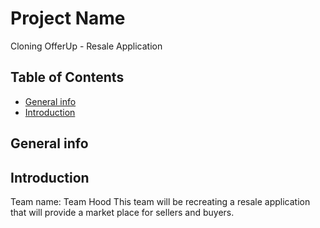 # Project Name
Cloning OfferUp - Resale Application


## Table of Contents
* [General info](#general-info)
* [Introduction](#introduction)

## General info

## Introduction
Team name: Team Hood
This team will be recreating a resale application that will provide  a market place for sellers and buyers. 